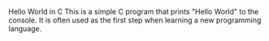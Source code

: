 Hello World in C
This is a simple C program that prints "Hello World" to the console.
It is often used as the first step when learning a new programming language.

